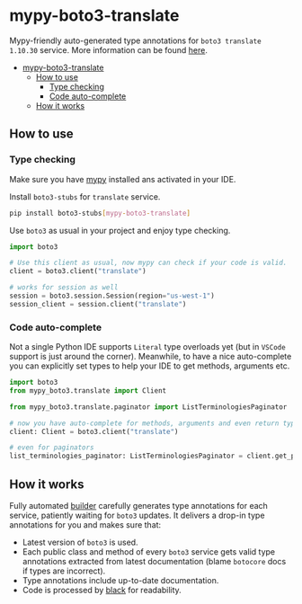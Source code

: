 # mypy-boto3-translate

Mypy-friendly auto-generated type annotations for `boto3 translate 1.10.30` service.
More information can be found [here](https://github.com/vemel/mypy_boto3).

- [mypy-boto3-translate](#mypy-boto3-translate)
  - [How to use](#how-to-use)
    - [Type checking](#type-checking)
    - [Code auto-complete](#code-auto-complete)
  - [How it works](#how-it-works)

## How to use

### Type checking

Make sure you have [mypy](https://github.com/python/mypy) installed ans activated in your IDE.

Install `boto3-stubs` for `translate` service.

```bash
pip install boto3-stubs[mypy-boto3-translate]
```

Use `boto3` as usual in your project and enjoy type checking.

```python
import boto3

# Use this client as usual, now mypy can check if your code is valid.
client = boto3.client("translate")

# works for session as well
session = boto3.session.Session(region="us-west-1")
session_client = session.client("translate")

```

### Code auto-complete

Not a single Python IDE supports `Literal` type overloads yet (but in `VSCode` support is just around the corner).
Meanwhile, to have a nice auto-complete you can explicitly set types to help your IDE to get methods, arguments etc.

```python
import boto3
from mypy_boto3.translate import Client

from mypy_boto3.translate.paginator import ListTerminologiesPaginator

# now you have auto-complete for methods, arguments and even return types
client: Client = boto3.client("translate")

# even for paginators
list_terminologies_paginator: ListTerminologiesPaginator = client.get_paginator("list_terminologies")
```

## How it works

Fully automated [builder](https://github.com/vemel/mypy_boto3) carefully generates
type annotations for each service, patiently waiting for `boto3` updates. It delivers
a drop-in type annotations for you and makes sure that:

- Latest version of `boto3` is used.
- Each public class and method of every `boto3` service gets valid type annotations
  extracted from latest documentation (blame `botocore` docs if types are incorrect).
- Type annotations include up-to-date documentation.
- Code is processed by [black](https://github.com/psf/black) for readability.